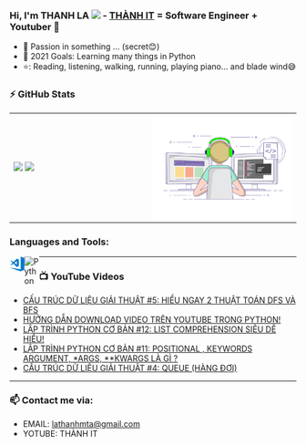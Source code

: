 ### Hi, I'm THANH LA <img src="https://media.giphy.com/media/hvRJCLFzcasrR4ia7z/giphy.gif" width="25px"> -  [THÀNH IT][website] = Software Engineer + Youtuber 🌻  


- 🔭 Passion in something ... (secret😊)
- 💪 2021 Goals: Learning many things in Python
- ⭐: Reading, listening, walking, running, playing piano... and blade wind😅

### :zap: GitHub Stats

<table>
<tr>
  <td width="48%">
    <img src="https://github-readme-stats.vercel.app/api?username=ThanhLa1802&show_icons=true&hide=contribs,issues&hide_border=true" />
    <img src="https://github-readme-stats.vercel.app/api/top-langs/?username=ThanhLa1802&layout=compact&show_icons=true&hide_border=true" />
  </td>
  <td width="52%"><img alt="gif" align="right" src=".github/assets/coding-freak.gif"/></td>
</tr>
<table>

### Languages and Tools:
<img align="left" alt="Visual Studio Code" width="26px" src="https://raw.githubusercontent.com/github/explore/80688e429a7d4ef2fca1e82350fe8e3517d3494d/topics/visual-studio-code/visual-studio-code.png" />
<img align="left" alt="Python" width="26px" src="https://upload.wikimedia.org/wikipedia/commons/thumb/0/0a/Python.svg/1200px-Python.svg.png" /> 

---

### 📺 YouTube Videos

<!-- YOUTUBE:START -->
- [CẤU TRÚC DỮ LIỆU GIẢI THUẬT #5: HIỂU NGAY 2 THUẬT TOÁN DFS VÀ BFS](https://www.youtube.com/watch?v=LZmMovf7nto)
- [HƯỚNG DẪN DOWNLOAD VIDEO TRÊN YOUTUBE TRONG PYTHON!](https://www.youtube.com/watch?v=-SC_k6Lk6OQ)
- [LẬP TRÌNH PYTHON CƠ BẢN #12: LIST COMPREHENSION SIÊU DỄ HIỂU!](https://www.youtube.com/watch?v=_WDKuxlflK4)
- [LẬP TRÌNH PYTHON CƠ BẢN #11: POSITIONAL , KEYWORDS ARGUMENT, *ARGS, **KWARGS LÀ GÌ  ?](https://www.youtube.com/watch?v=t_lCo8V4k-Q)
- [CẤU TRÚC DỮ LIỆU GIẢI THUẬT #4:  QUEUE (HÀNG ĐỢI)](https://www.youtube.com/watch?v=oz8ieHmD6fU)
<!-- YOUTUBE:END -->

---

### 📫 Contact me via:
- EMAIL: lathanhmta@gmail.com
- YOTUBE: THÀNH IT

[website]: https://www.youtube.com/channel/UC9L5_YMFz8JfBeQtUic8-3A
